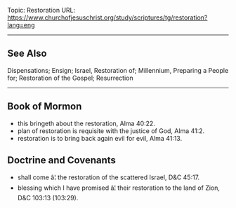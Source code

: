 Topic: Restoration
URL: https://www.churchofjesuschrist.org/study/scriptures/tg/restoration?lang=eng

---

## See Also

Dispensations; Ensign; Israel, Restoration of; Millennium, Preparing a People for; Restoration of the Gospel; Resurrection

---

## Book of Mormon

- this bringeth about the restoration, Alma 40:22.
- plan of restoration is requisite with the justice of God, Alma 41:2.
- restoration is to bring back again evil for evil, Alma 41:13.

## Doctrine and Covenants

- shall come â¦ the restoration of the scattered Israel, D&C 45:17.
- blessing which I have promised â¦ their restoration to the land of Zion, D&C 103:13 (103:29).


